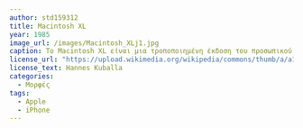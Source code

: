 ```yaml
---
author: std159312
title: Macintosh XL
year: 1985
image_url: /images/Macintosh_XLj1.jpg
caption: Το Macintosh XL είναι μια τροποποιημένη έκδοση του προσωπικού υπολογιστή Apple Lisa που κατασκευάστηκε από την Apple Computer. Στη διαμόρφωση Macintosh XL, ο υπολογιστής εστάλη με MacWorks XL, ένα πρόγραμμα Lisa που επέτρεπε την εξομοίωση Macintosh ROM 64 K. Ένα πανομοιότυπο μηχάνημα πωλήθηκε στο παρελθόν ως Lisa 2/10 μόνο με το Lisa OS.
license_url: "https://upload.wikimedia.org/wikipedia/commons/thumb/a/a1/Macintosh_XL_1.jpg/1024px-Macintosh_XL_1.jpg" 
license_text: Hannes Kuballa
categories:
  - Μορφές 
tags:
  - Apple
  - iPhone
---
```

